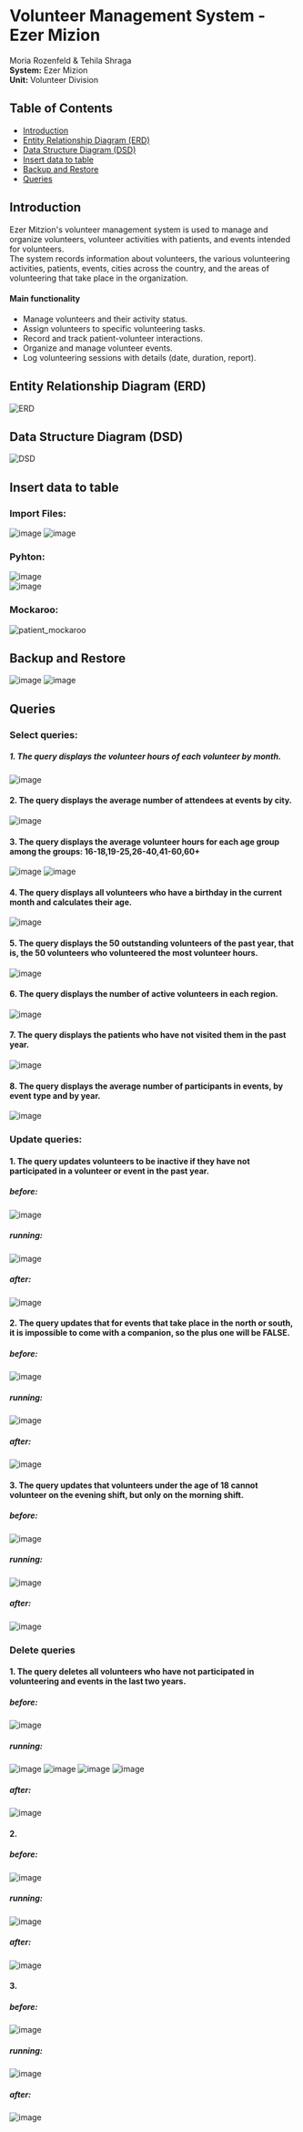 # Volunteer Management System - Ezer Mizion  

Moria Rozenfeld & Tehila Shraga  
**System:** Ezer Mizion  
**Unit:** Volunteer Division  

## Table of Contents  
- [Introduction](#introduction)  
- [Entity Relationship Diagram (ERD)](#entity-relationship-diagram-erd)  
- [Data Structure Diagram (DSD)](#data-structure-diagram-dsd)
- [Insert data to table](#insert-data-to-table)
- [Backup and Restore](#Backup-and-Restore)
- [Queries](#Queries)  

## Introduction  
Ezer Mitzion's volunteer management system is used to manage and organize volunteers, volunteer activities with patients, and events intended for volunteers.  
The system records information about volunteers, the various volunteering activities, patients, events, cities across the country, and the areas of volunteering that take place in the organization.

#### Main functionality
* Manage volunteers and their activity status.  
* Assign volunteers to specific volunteering tasks.  
* Record and track patient-volunteer interactions.  
* Organize and manage volunteer events.  
* Log volunteering sessions with details (date, duration, report).  

## Entity Relationship Diagram (ERD)  
![ERD](Stage%20A/ERD.png)
## Data Structure Diagram (DSD)  
![DSD](Stage%20A/DSD.png)

## Insert data to table 
### Import Files:  
![image](https://github.com/user-attachments/assets/c62f508e-ad13-4eaa-a757-0952ed72bc88)
![image](https://github.com/user-attachments/assets/a647b170-4214-4169-b5bb-e11e75ee75d4)     

### Pyhton:  
![image](https://github.com/user-attachments/assets/6ea79551-7cfc-4262-ac53-983d3f4a37c6)  
![image](https://github.com/user-attachments/assets/4a789652-3df1-4343-ad58-5dc1175e8d5e)  

### Mockaroo:
![patient_mockaroo](Stage%20A/mockarooFiles/patient_mockaroo.png)  

## Backup and Restore  
![image](https://github.com/user-attachments/assets/92392fcb-11e0-49d6-8c3e-8ad70c355d6d)
![image](https://github.com/user-attachments/assets/f2469c7d-23c9-46a8-9bc1-c4e63720f723)


## Queries  
### Select queries:
##### 1. The query displays the volunteer hours of each volunteer by month.  
![image](https://github.com/user-attachments/assets/e6df3705-355e-4be5-aa78-bda997b9967f)   
  
#### 2. The query displays the average number of attendees at events by city.
![image](https://github.com/user-attachments/assets/58890d29-3073-4e5b-a39d-bbe9bce907f7)  
  
#### 3. The query displays the average volunteer hours for each age group among the groups: 16-18,19-25,26-40,41-60,60+
![image](https://github.com/user-attachments/assets/85a6b61c-d1dc-4022-98b2-f8d5f2a73130)
![image](https://github.com/user-attachments/assets/4f922844-e771-4023-8d57-dfc281bcc6f4)  
  
#### 4. The query displays all volunteers who have a birthday in the current month and calculates their age.
![image](https://github.com/user-attachments/assets/cff77f20-381b-4e90-9eec-81eac89a3ae1)  

#### 5. The query displays the 50 outstanding volunteers of the past year, that is, the 50 volunteers who volunteered the most volunteer hours.
![image](https://github.com/user-attachments/assets/e672c367-a4f4-4f7b-beeb-57c1cd556e05)  

#### 6. The query displays the number of active volunteers in each region.
![image](https://github.com/user-attachments/assets/f6692d91-7462-4a6f-8cb7-2cd342988c33)  

#### 7. The query displays the patients who have not visited them in the past year.
![image](https://github.com/user-attachments/assets/418c1db7-0394-466f-bc5c-24fcdc0970e1)  

#### 8. The query displays the average number of participants in events, by event type and by year.
![image](https://github.com/user-attachments/assets/b5de30c0-216e-4ba6-bb2d-272292e89c81)  
  

### Update queries:
#### 1. The query updates volunteers to be inactive if they have not participated in a volunteer or event in the past year. 
##### before:  
![image](https://github.com/user-attachments/assets/1cb18d47-76fd-4ae0-bb1a-b174115c04e1)  
##### running:  
![image](https://github.com/user-attachments/assets/2fadc990-b5c2-4acf-905e-f35e51bd3d94)  
##### after:  
![image](https://github.com/user-attachments/assets/1d55aa46-9a58-4f4a-8a49-204755d88e78)   
  

#### 2. The query updates that for events that take place in the north or south, it is impossible to come with a companion, so the plus one will be FALSE.
##### before:  
![image](https://github.com/user-attachments/assets/3206a3e1-95ea-405e-8622-6044b62931f0)  
##### running:  
![image](https://github.com/user-attachments/assets/6cee5c1d-562b-423a-ab99-6dd51c6a2faa)  
##### after:  
![image](https://github.com/user-attachments/assets/9b51a9d9-8fb2-433a-9a7f-9c855aebe6b5)  
  
#### 3. The query updates that volunteers under the age of 18 cannot volunteer on the evening shift, but only on the morning shift.
##### before:  
![image](https://github.com/user-attachments/assets/1431b391-5bc4-4ba5-b922-fafe198b0ce1)  
##### running:  
![image](https://github.com/user-attachments/assets/9841b41d-3cf4-465d-b2a8-47ea567737d0)  
##### after:  
![image](https://github.com/user-attachments/assets/941e040d-273e-4d2e-8e82-892ea182d7aa)  
  

### Delete queries
#### 1. The query deletes all volunteers who have not participated in volunteering and events in the last two years.
##### before:  
![image](https://github.com/user-attachments/assets/7c53f25e-97b5-47d2-a1ad-93da84b3fb6d)
##### running:  
![image](https://github.com/user-attachments/assets/7f7097d6-ac6f-431a-b692-4311af9cfa29)
![image](https://github.com/user-attachments/assets/14160a1e-b320-4747-8c27-ccf22777d782)
![image](https://github.com/user-attachments/assets/84e635d0-ff0d-40d5-a9c6-a715496535c6)
![image](https://github.com/user-attachments/assets/31174d4c-72f2-43ac-93cc-b5967ce24668)
##### after:  
![image](https://github.com/user-attachments/assets/1fb6e158-180d-4076-ba47-2a58018d74b2)  

#### 2.
##### before: 
![image](https://github.com/user-attachments/assets/895c7bc7-6cf5-4166-a483-562685bc4ed8)
##### running:
![image](https://github.com/user-attachments/assets/41c2f990-31b3-48de-842e-5d2ab2ced2c8)
##### after:
![image](https://github.com/user-attachments/assets/c6855ede-96ca-49c6-af0d-d4dcd181dc8b)

#### 3.
##### before:
![image](https://github.com/user-attachments/assets/99e93c6c-fa23-4a7e-b5cf-57c2fe55cf74)
##### running:
![image](https://github.com/user-attachments/assets/cabf596a-6ce5-4965-b4ed-4f0c2fd8d2b4)
##### after:
![image](https://github.com/user-attachments/assets/842f834c-b61c-48ce-a949-a11b7dda2748)
